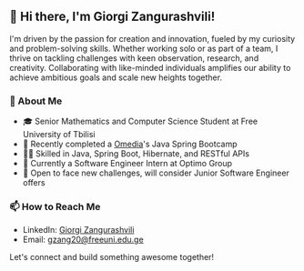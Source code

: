## 👋 Hi there, I'm Giorgi Zangurashvili!
I'm driven by the passion for creation and innovation, fueled by my curiosity and problem-solving skills. Whether working solo or as part of a team, I thrive on tackling challenges with keen observation, research, and creativity. Collaborating with like-minded individuals amplifies our ability to achieve ambitious goals and scale new heights together.

### 🌱 About Me
- 🎓 Senior Mathematics and Computer Science Student at Free University of Tbilisi
- 📘 Recently completed a [Omedia](https://www.linkedin.com/company/omedia-dev/)'s Java Spring Bootcamp
- 👨‍💻 Skilled in Java, Spring Boot, Hibernate, and RESTful APIs
- 💼 Currently a Software Engineer Intern at Optimo Group
- 🚀 Open to face new challenges, will consider Junior Software Engineer offers


### 📫 How to Reach Me
- LinkedIn: [Giorgi Zangurashvili](https://www.linkedin.com/in/giorgi-zangurashvili-939311252/)
- Email: [gzang20@freeuni.edu.ge](mailto:gzang20@freeuni.edu.ge)


Let's connect and build something awesome together!
